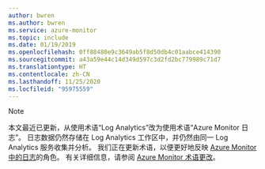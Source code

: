 ```yaml
---
author: bwren
ms.author: bwren
ms.service: azure-monitor
ms.topic: include
ms.date: 01/19/2019
ms.openlocfilehash: 0ff88480e9c3649ab5f8d50db4c01aabce414390
ms.sourcegitcommit: a43a59e44c14d349d597c3d2fd2bc779989c71d7
ms.translationtype: HT
ms.contentlocale: zh-CN
ms.lasthandoff: 11/25/2020
ms.locfileid: "95975559"
---
```

>[!NOTE]
> 本文最近已更新，从使用术语“Log Analytics”改为使用术语“Azure Monitor 日志”。 日志数据仍然存储在 Log Analytics 工作区中，并仍然由同一 Log Analytics 服务收集并分析。 我们正在更新术语，以便更好地反映 [Azure Monitor 中的日志](../articles/azure-monitor/platform/data-platform-logs.md)的角色。 有关详细信息，请参阅 [Azure Monitor 术语更改](../articles/azure-monitor/terminology.md)。